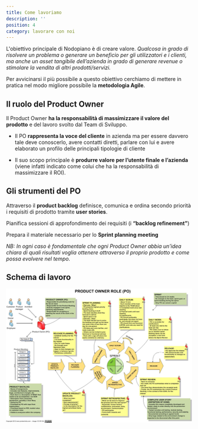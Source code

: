 ```yaml
---
title: Come lavoriamo
description: ''
position: 4
category: lavorare con noi
---
```

L'obiettivo principale di Nodopiano è di creare valore. _Qualcosa in grado di risolvere un problema o generare un beneficio per gli utilizzatori e i clienti, ma anche un asset tangibile dell’azienda in grado di generare revenue o stimolare la vendita di altri prodotti/servizi._ 

Per avvicinarsi il più possibile a questo obiettivo cerchiamo di mettere in pratica nel modo migliore possibile la **metodologia Agile**.

## Il ruolo del Product Owner
Il Product Owner **ha la responsabilità di massimizzare il valore del prodotto** e del lavoro svolto dal Team di Sviluppo.

* Il PO **rappresenta la voce del cliente** in azienda ma per essere davvero tale deve conoscerlo, avere contatti diretti, parlare con lui e avere elaborato un profilo delle principali tipologie di cliente

* Il suo scopo principale è **produrre valore per l’utente finale e l’azienda** (viene infatti indicato come colui che ha la responsabilità di massimizzare il ROI).

## Gli strumenti del PO
Attraverso il **product backlog** definisce, comunica e ordina secondo priorità i requisiti di prodotto tramite **user stories**.

Pianifica sessioni di approfondimento dei requisiti (i **“backlog refinement”**)

Prepara il materiale necessario per lo **Sprint planning meeting**

_NB: In ogni caso è fondamentale che ogni Product Owner abbia un’idea chiara di quali risultati voglia ottenere attraverso il proprio prodotto e come possa evolvere nel tempo._

## Schema di lavoro

![Product Owner role](/static/scrum-product-owner-role1.png)
